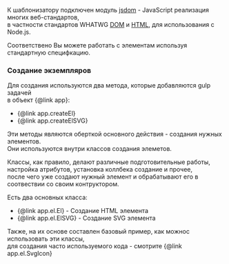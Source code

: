 К шаблонизатору подключен модуль [jsdom] - JavaScript реализация многих веб-стандартов,  
в частности стандартов WHATWG [DOM](https://dom.spec.whatwg.org/) и [HTML](https://html.spec.whatwg.org/multipage/), для использования с Node.js.

Соответствено Вы можете работать с элементам используя стандартную специфкацию.

[jsdom]:https://www.npmjs.com/package/jsdom

### Создание экземпляров

Для создания используются два метода, которые добавляются gulp задачей  
в объект {@link app}:

- {@link app.createEl}
- {@link app.createElSVG}

Эти методы являются оберткой основного действия - создания нужных элементов.  
Они используются внутри классов создания элеметов.

Классы, как правило, делают различные подготовительные работы, настройка атрибутов, установка коллбека создание и прочее,   
после чего уже создают нужный элемент и обрабатывают его в соотвествии со своим контруктором.

Есть два основных класса:

- {@link app.el.El} - Создание HTML элемента
- {@link app.el.ElSVG} - Создание SVG элемента

Также, на их основе составлен базовый пример, как можнос использовать эти классы,  
для создания часто используемого кода - смотрите {@link app.el.SvgIcon}
